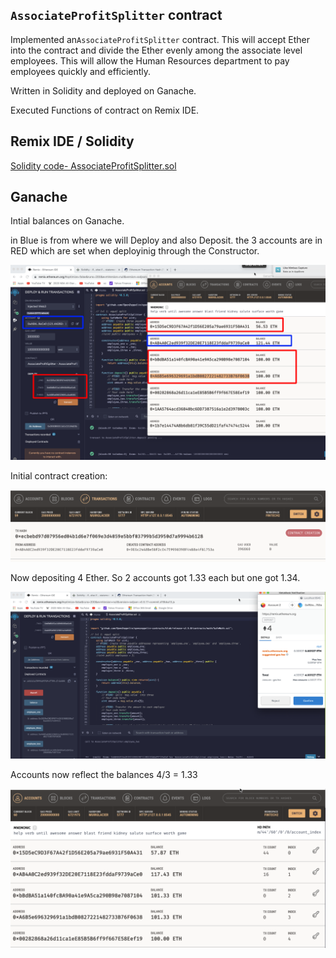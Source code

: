 

## `AssociateProfitSplitter` contract

Implemented an`AssociateProfitSplitter` contract. This will accept Ether into the contract and divide the Ether evenly among the associate level employees. This will allow the Human Resources department to pay employees quickly and efficiently.

Written in Solidity and deployed on Ganache.

Executed Functions of contract on Remix IDE.

## Remix IDE / Solidity

[Solidity code- AssociateProfitSplitter.sol](https://gist.github.com/rchak007/b657bbab479359f0b83268dce6e451e5)





## Ganache

Intial balances on Ganache.

in Blue is from where we will Deploy and also Deposit. the 3 accounts are in RED which are set when deployinig through the Constructor.

![image-20210908224010571](Images/deploy2.png)







Initial contract creation:

![image-20210908224921775](Images/deploy3.png)





Now depositing 4 Ether. So 2 accounts got 1.33 each but one got 1.34.

![image-20210908225021080](Images/deposit.png)



Accounts now reflect the balances 4/3 = 1.33

![image-20210908225110975](Images/depost_result.png)



